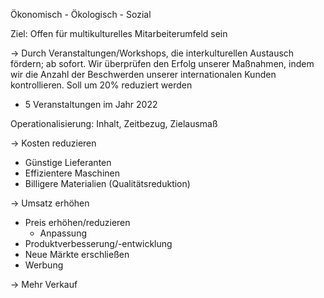 Ökonomisch - Ökologisch - Sozial

Ziel: Offen für multikulturelles Mitarbeiterumfeld sein

-> Durch Veranstaltungen/Workshops, die interkulturellen Austausch fördern; ab sofort. 
Wir überprüfen den Erfolg unserer Maßnahmen, indem wir die Anzahl der Beschwerden unserer internationalen Kunden kontrollieren. 
Soll um 20% reduziert werden

- 5 Veranstaltungen im Jahr 2022
  
Operationalisierung: Inhalt, Zeitbezug, Zielausmaß

-> Kosten reduzieren

- Günstige Lieferanten
- Effizientere Maschinen
- Billigere Materialien (Qualitätsreduktion)
  
-> Umsatz erhöhen

- Preis erhöhen/reduzieren
	- Anpassung
- Produktverbesserung/-entwicklung
- Neue Märkte erschließen
- Werbung

-> Mehr Verkauf

